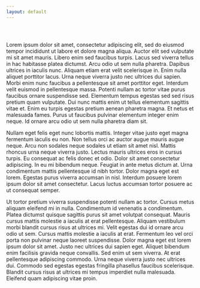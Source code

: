 ```yaml
---
layout: default
---
```


<div class="parallax">
  <header>
    
  </header>
</div>

Lorem ipsum dolor sit amet, consectetur adipiscing elit, sed do eiusmod tempor incididunt ut labore et dolore magna aliqua. Auctor elit sed vulputate mi sit amet mauris. Libero enim sed faucibus turpis. Lacus sed viverra tellus in hac habitasse platea dictumst. Arcu odio ut sem nulla pharetra. Dapibus ultrices in iaculis nunc. Aliquam etiam erat velit scelerisque in. Enim nulla aliquet porttitor lacus. Urna neque viverra justo nec ultrices dui sapien. Morbi enim nunc faucibus a pellentesque sit amet porttitor eget. Interdum velit euismod in pellentesque massa. Potenti nullam ac tortor vitae purus faucibus ornare suspendisse sed. Elementum tempus egestas sed sed risus pretium quam vulputate. Dui nunc mattis enim ut tellus elementum sagittis vitae et. Enim eu turpis egestas pretium aenean pharetra magna. Et netus et malesuada fames. Purus ut faucibus pulvinar elementum integer enim neque. Id ornare arcu odio ut sem nulla pharetra diam sit.

Nullam eget felis eget nunc lobortis mattis. Integer vitae justo eget magna fermentum iaculis eu non. Non tellus orci ac auctor augue mauris augue neque. Arcu non sodales neque sodales ut etiam sit amet nisl. Mattis rhoncus urna neque viverra justo. Lectus mauris ultrices eros in cursus turpis. Eu consequat ac felis donec et odio. Dolor sit amet consectetur adipiscing. In eu mi bibendum neque. Feugiat in ante metus dictum at. Urna condimentum mattis pellentesque id nibh tortor. Dolor magna eget est lorem. Egestas purus viverra accumsan in nisl. Interdum posuere lorem ipsum dolor sit amet consectetur. Lacus luctus accumsan tortor posuere ac ut consequat semper.

Ut tortor pretium viverra suspendisse potenti nullam ac tortor. Cursus metus aliquam eleifend mi in nulla. Condimentum id venenatis a condimentum. Platea dictumst quisque sagittis purus sit amet volutpat consequat. Mauris cursus mattis molestie a iaculis at erat pellentesque. Aliquam vestibulum morbi blandit cursus risus at ultrices mi. Velit egestas dui id ornare arcu odio ut sem. Cursus mattis molestie a iaculis at erat. Fermentum leo vel orci porta non pulvinar neque laoreet suspendisse. Dolor magna eget est lorem ipsum dolor sit amet. Justo nec ultrices dui sapien eget. Aliquet bibendum enim facilisis gravida neque convallis. Sed enim ut sem viverra. At erat pellentesque adipiscing commodo. Urna neque viverra justo nec ultrices dui. Commodo sed egestas egestas fringilla phasellus faucibus scelerisque. Blandit cursus risus at ultrices mi tempus imperdiet nulla malesuada. Eleifend quam adipiscing vitae proin.
